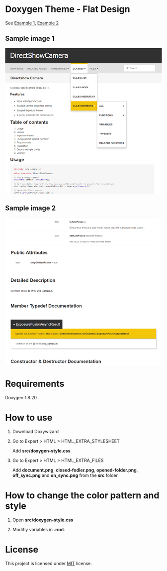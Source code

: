 # Doxygen Theme - Flat Design

See [Example 1](http://kcwongjoe.code.com/directshow_camera/index.html), [Example 2](http://kcwongjoe.code.com/serial_port/index.html)

## Sample image 1

![](img/sample1.png)

## Sample image 2

![](img/sample2.png)

# Requirements

Doxygen 1.8.20

# How to use

1.  Download Doxywizard
2.  Go to Expert > HTML > HTML_EXTRA_STYLESHEET

    Add **src/doxygen-style.css**

3.  Go to Expert > HTML > HTML_EXTRA_FILES

    Add **document.png**, **closed-fodler.png**, **opened-folder.png**, **off_sync.png** and **on_sync.png** from the **src** folder

# How to change the color pattern and style

1. Open **src/doxygen-style.css**

2. Modifiy variables in **.root**.

# License
This project is licensed under [MIT](LICENSE) license.